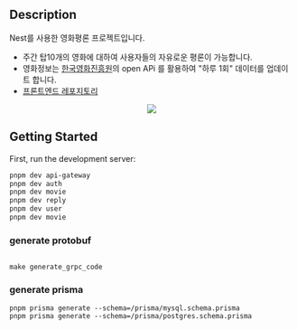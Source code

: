 ## Description

Nest를 사용한 영화평론 프로젝트입니다.

- 주간 탑10개의 영화에 대하여 사용자들의 자유로운 평론이 가능합니다.
- 영화정보는 [한국영화진흥원](https://www.kobis.or.kr/kobisopenapi/homepg/main/main.do)의 open APi 를 활용하여 "하루 1회" 데이터를 업데이트 합니다.
- [프론트엔드 레포지토리](https://github.com/sihun0105/movie-review-front/tree/develop)

<p align=center>
<img src='https://github.com/sihun0105/movie-review/assets/80196373/f9bcfc11-c038-47b6-88cc-032d96bce51e'>
</p>

## Getting Started

First, run the development server:

```bash
pnpm dev api-gateway
pnpm dev auth
pnpm dev movie
pnpm dev reply
pnpm dev user
pnpm dev movie
```

### generate protobuf

```

make generate_grpc_code
```

### generate prisma

```
pnpm prisma generate --schema=/prisma/mysql.schema.prisma
pnpm prisma generate --schema=/prisma/postgres.schema.prisma
```
